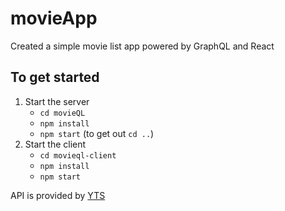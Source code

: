 # movieApp
Created a simple movie list app powered by GraphQL and React

## To get started
1. Start the server
   - `cd movieQL`
   - `npm install`
   - `npm start`
  (to get out `cd ..`)
2. Start the client
   - `cd movieql-client`
   - `npm install`
   - `npm start`
  
API is provided by [YTS](https://yts.am/)
